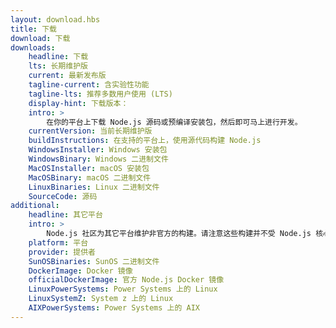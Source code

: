 ```yaml
---
layout: download.hbs
title: 下载
download: 下载
downloads:
    headline: 下载
    lts: 长期维护版
    current: 最新发布版
    tagline-current: 含实验性功能
    tagline-lts: 推荐多数用户使用 (LTS)
    display-hint: 下载版本：
    intro: >
        在你的平台上下载 Node.js 源码或预编译安装包，然后即可马上进行开发。
    currentVersion: 当前长期维护版
    buildInstructions: 在支持的平台上，使用源代码构建 Node.js
    WindowsInstaller: Windows 安装包
    WindowsBinary: Windows 二进制文件
    MacOSInstaller: macOS 安装包
    MacOSBinary: macOS 二进制文件
    LinuxBinaries: Linux 二进制文件
    SourceCode: 源码
additional:
    headline: 其它平台
    intro: >
        Node.js 社区为其它平台维护非官方的构建。请注意这些构建并不受 Node.js 核心团队技术支持，且可能尚未跟 Node.js 的当前维护版本保持一致。
    platform: 平台
    provider: 提供者
    SunOSBinaries: SunOS 二进制文件
    DockerImage: Docker 镜像
    officialDockerImage: 官方 Node.js Docker 镜像
    LinuxPowerSystems: Power Systems 上的 Linux
    LinuxSystemZ: System z 上的 Linux
    AIXPowerSystems: Power Systems 上的 AIX
---
```

